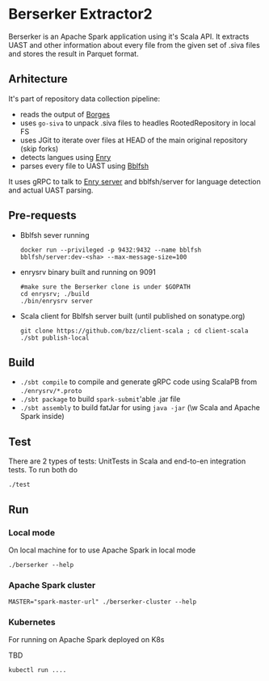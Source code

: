 # Berserker Extractor2

Berserker is an Apache Spark application using it's Scala API.
It extracts UAST and other information about every file from the given set of .siva files and stores the result in Parquet format.


## Arhitecture

It's part of repository data collection pipeline:
 - reads the output of [Borges](https://github.com/src-d/borges)
 - uses `go-siva` to unpack .siva files to headles RootedRepository in local FS
 - uses JGit to iterate over files at HEAD of the main original repository (skip forks)
 - detects langues using [Enry](https://github.com/src-d/enry/)
 - parses every file to UAST using [Bblfsh](https://github.com/bblfsh/server)

It uses gRPC to talk to [Enry server](./enrysrv) and bblfsh/server for language detection and actual UAST parsing.


## Pre-requests
 - Bblfsh sever running
   ```
   docker run --privileged -p 9432:9432 --name bblfsh bblfsh/server:dev-<sha> --max-message-size=100
   ```
 - enrysrv binary built and running on 9091
   ```
   #make sure the Berserker clone is under $GOPATH
   cd enrysrv; ./build
   ./bin/enrysrv server
   ```
 - Scala client for Bblfsh server built (until published on sonatype.org)
   ```
   git clone https://github.com/bzz/client-scala ; cd client-scala
   ./sbt publish-local
   ```

## Build

 - `./sbt compile` to compile and generate gRPC code using ScalaPB from `./enrysrv/*.proto`
 - `./sbt package` to build `spark-submit`'able .jar file
 - `./sbt assembly` to build fatJar for using `java -jar` (\w Scala and Apache Spark inside)

## Test
There are 2 types of tests: UnitTests in Scala and end-to-en integration tests. To run both do

```
./test
```

## Run

### Local mode
On local machine for to use Apache Spark in local mode
```
./berserker --help
```

### Apache Spark cluster

```
MASTER="spark-master-url" ./berserker-cluster --help
```


### Kubernetes 

For running on Apache Spark deployed on K8s

TBD

```
kubectl run ....
```
